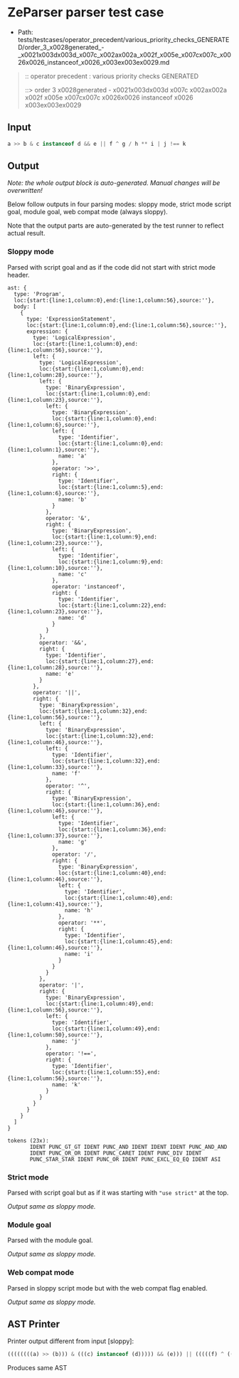 # ZeParser parser test case

- Path: tests/testcases/operator_precedent/various_priority_checks_GENERATED/order_3_x0028generated_-_x0021x003dx003d_x007c_x002ax002a_x002f_x005e_x007cx007c_x0026x0026_instanceof_x0026_x003ex003ex0029.md

> :: operator precedent : various priority checks GENERATED
>
> ::> order 3 x0028generated - x0021x003dx003d x007c x002ax002a x002f x005e x007cx007c x0026x0026 instanceof x0026 x003ex003ex0029

## Input

`````js
a >> b & c instanceof d && e || f ^ g / h ** i | j !== k
`````

## Output

_Note: the whole output block is auto-generated. Manual changes will be overwritten!_

Below follow outputs in four parsing modes: sloppy mode, strict mode script goal, module goal, web compat mode (always sloppy).

Note that the output parts are auto-generated by the test runner to reflect actual result.

### Sloppy mode

Parsed with script goal and as if the code did not start with strict mode header.

`````
ast: {
  type: 'Program',
  loc:{start:{line:1,column:0},end:{line:1,column:56},source:''},
  body: [
    {
      type: 'ExpressionStatement',
      loc:{start:{line:1,column:0},end:{line:1,column:56},source:''},
      expression: {
        type: 'LogicalExpression',
        loc:{start:{line:1,column:0},end:{line:1,column:56},source:''},
        left: {
          type: 'LogicalExpression',
          loc:{start:{line:1,column:0},end:{line:1,column:28},source:''},
          left: {
            type: 'BinaryExpression',
            loc:{start:{line:1,column:0},end:{line:1,column:23},source:''},
            left: {
              type: 'BinaryExpression',
              loc:{start:{line:1,column:0},end:{line:1,column:6},source:''},
              left: {
                type: 'Identifier',
                loc:{start:{line:1,column:0},end:{line:1,column:1},source:''},
                name: 'a'
              },
              operator: '>>',
              right: {
                type: 'Identifier',
                loc:{start:{line:1,column:5},end:{line:1,column:6},source:''},
                name: 'b'
              }
            },
            operator: '&',
            right: {
              type: 'BinaryExpression',
              loc:{start:{line:1,column:9},end:{line:1,column:23},source:''},
              left: {
                type: 'Identifier',
                loc:{start:{line:1,column:9},end:{line:1,column:10},source:''},
                name: 'c'
              },
              operator: 'instanceof',
              right: {
                type: 'Identifier',
                loc:{start:{line:1,column:22},end:{line:1,column:23},source:''},
                name: 'd'
              }
            }
          },
          operator: '&&',
          right: {
            type: 'Identifier',
            loc:{start:{line:1,column:27},end:{line:1,column:28},source:''},
            name: 'e'
          }
        },
        operator: '||',
        right: {
          type: 'BinaryExpression',
          loc:{start:{line:1,column:32},end:{line:1,column:56},source:''},
          left: {
            type: 'BinaryExpression',
            loc:{start:{line:1,column:32},end:{line:1,column:46},source:''},
            left: {
              type: 'Identifier',
              loc:{start:{line:1,column:32},end:{line:1,column:33},source:''},
              name: 'f'
            },
            operator: '^',
            right: {
              type: 'BinaryExpression',
              loc:{start:{line:1,column:36},end:{line:1,column:46},source:''},
              left: {
                type: 'Identifier',
                loc:{start:{line:1,column:36},end:{line:1,column:37},source:''},
                name: 'g'
              },
              operator: '/',
              right: {
                type: 'BinaryExpression',
                loc:{start:{line:1,column:40},end:{line:1,column:46},source:''},
                left: {
                  type: 'Identifier',
                  loc:{start:{line:1,column:40},end:{line:1,column:41},source:''},
                  name: 'h'
                },
                operator: '**',
                right: {
                  type: 'Identifier',
                  loc:{start:{line:1,column:45},end:{line:1,column:46},source:''},
                  name: 'i'
                }
              }
            }
          },
          operator: '|',
          right: {
            type: 'BinaryExpression',
            loc:{start:{line:1,column:49},end:{line:1,column:56},source:''},
            left: {
              type: 'Identifier',
              loc:{start:{line:1,column:49},end:{line:1,column:50},source:''},
              name: 'j'
            },
            operator: '!==',
            right: {
              type: 'Identifier',
              loc:{start:{line:1,column:55},end:{line:1,column:56},source:''},
              name: 'k'
            }
          }
        }
      }
    }
  ]
}

tokens (23x):
       IDENT PUNC_GT_GT IDENT PUNC_AND IDENT IDENT IDENT PUNC_AND_AND
       IDENT PUNC_OR_OR IDENT PUNC_CARET IDENT PUNC_DIV IDENT
       PUNC_STAR_STAR IDENT PUNC_OR IDENT PUNC_EXCL_EQ_EQ IDENT ASI
`````

### Strict mode

Parsed with script goal but as if it was starting with `"use strict"` at the top.

_Output same as sloppy mode._

### Module goal

Parsed with the module goal.

_Output same as sloppy mode._

### Web compat mode

Parsed in sloppy script mode but with the web compat flag enabled.

_Output same as sloppy mode._

## AST Printer

Printer output different from input [sloppy]:

````js
((((((((a) >> (b))) & (((c) instanceof (d))))) && (e))) || (((((f) ^ (((g) / (((h) ** (i))))))) | (((j) !== (k))))));
````

Produces same AST
